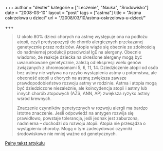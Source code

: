 +++
author = "dexter"
kategorie = ["Leczenie", "Nauka", "Środowisko"]
date = "2008-03-10"
layout = "post"
tags = ["astma"]
title = "Astma oskrzelowa u dzieci"
url = "/2008/03/10/astma-oskrzelowa-u-dzieci/"

+++

> U około 80% dzieci chorych na astmę występuje ona na podłożu atopii, czyli predyspozycji do chorób alergicznych przekazanej genetycznie przez rodziców. Atopie wiąże się obecnie ze zdolnością do nadmiernej produkcji przeciwciał IgE na alergeny. Obecnie wiadomo, że reakcje dziecka na określone alergeny mogą być uwarunkowane genetycznie, zależą od ekspresji wielu genów związanych z chromosomami 5, 6, 11, 14. Dziedziczenie atopii od osób bez astmy nie wpływa na ryzyko wystąpienia astmy u potomstwa, ale obecność atopii u chorych na astmę zwiększa zawsze prawdopodobieństwo rozwoju astmy w rodzinie. Astma i atopia mogą być dziedziczone niezależnie, ale koincydencja atopii i astmy lub innych chorób atopowych (AZS, ANN, AP) zwiększa ryzyko astmy wśród krewnych.
> 
> Znaczenie czynników genetycznych w rozwoju alergii ma bardzo istotne znaczenie. Jeśli odpowiedź na antygen rozwija się prawidłowo, powstaje tolerancja, jeśli jednak jest zaburzona, nadmierna &#8211; dochodzi do rozwoju atopii. Atopia nie przesądza o wystąpieniu choroby. Mogą o tym zadecydować czynniki środowiskowe nie mniej ważne od genetycznych.

[Pełny tekst artykułu][1]

 [1]: http://www.gazetalekarska.pl/xml/nil/gazeta/numery/n1997/n199703/n19970309